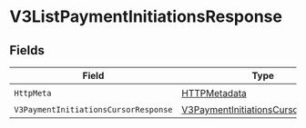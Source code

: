 # V3ListPaymentInitiationsResponse


## Fields

| Field                                                                                               | Type                                                                                                | Required                                                                                            | Description                                                                                         |
| --------------------------------------------------------------------------------------------------- | --------------------------------------------------------------------------------------------------- | --------------------------------------------------------------------------------------------------- | --------------------------------------------------------------------------------------------------- |
| `HttpMeta`                                                                                          | [HTTPMetadata](../../Models/Components/HTTPMetadata.md)                                             | :heavy_check_mark:                                                                                  | N/A                                                                                                 |
| `V3PaymentInitiationsCursorResponse`                                                                | [V3PaymentInitiationsCursorResponse](../../Models/Components/V3PaymentInitiationsCursorResponse.md) | :heavy_minus_sign:                                                                                  | OK                                                                                                  |